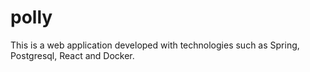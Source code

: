 # polly
This is a web application developed with technologies such as Spring, Postgresql, React and Docker.
